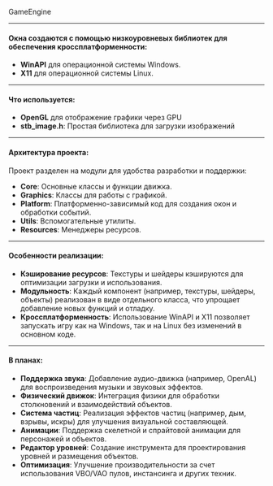 GameEngine

---

#### Окна создаются с помощью низкоуровневых библиотек для обеспечения кроссплатформенности:
- **WinAPI** для операционной системы Windows.
- **X11** для операционной системы Linux.

---

#### Что используется:
- **OpenGL** для отображение графики через GPU
- **stb_image.h**: Простая библиотека для загрузки изображений

---

#### Архитектура проекта:
Проект разделен на модули для удобства разработки и поддержки:
- **Core**: Основные классы и функции движка.
- **Graphics**: Классы для работы с графикой.
- **Platform**: Платформенно-зависимый код для создания окон и обработки событий.
- **Utils**: Вспомогательные утилиты.
- **Resources**: Менеджеры ресурсов.

---

#### Особенности реализации:
- **Кэширование ресурсов**: Текстуры и шейдеры кэшируются для оптимизации загрузки и использования.
- **Модульность**: Каждый компонент (например, текстуры, шейдеры, объекты) реализован в виде отдельного класса, что упрощает добавление новых функций и отладку.
- **Кроссплатформенность**: Использование WinAPI и X11 позволяет запускать игру как на Windows, так и на Linux без изменений в основном коде.

---

#### В планах:
- **Поддержка звука**: Добавление аудио-движка (например, OpenAL) для воспроизведения музыки и звуковых эффектов.
- **Физический движок**: Интеграция физики для обработки столкновений и взаимодействий объектов.
- **Система частиц**: Реализация эффектов частиц (например, дым, взрывы, искры) для улучшения визуальной составляющей.
- **Анимации**: Поддержка скелетной и спрайтовой анимации для персонажей и объектов.
- **Редактор уровней**: Создание инструмента для проектирования уровней и размещения объектов.
- **Оптимизация**: Улучшение производительности за счет использования VBO/VAO пулов, инстансинга и других техник.
